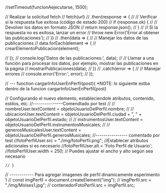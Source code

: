 
//setTimeout(funcionAejecutarse, 1500);

// Realizar la solicitud fetch
  // fetch(url)
  // .then(response => {
  //     // Verificar si la respuesta fue exitosa (código de estado 200)
  //     if (response.ok) {
  //         // Devolver los datos en formato JSON
  //         return response.json();
  //     }
  //     // Si la respuesta no es exitosa, lanzar un error
  //     throw new Error('Error al obtener las publicaciones');
  // })
  // .then(data => {
  //     // Manejar los datos de las publicaciones
  //     data.forEach(element => {
  //         crearElementoPublicacion(element);

  //     });
  //     console.log('Datos de las publicaciones:', data);
  //     // Llamar a una función para procesar los datos, por ejemplo, mostrar las publicaciones en la página
  //     mostrarPublicaciones(data);
  // })
  // .catch(error => {
  //     // Manejar errores
  //     console.error('Error:', error);
  // });





  //   --- function cargarInfoUserEnPerfil(post){  *NOTE: lo siguiente estba dentro de la funcion cargarInfoUserEnPerfil(post)


  // Configurando el nuevo elemento, estableciendole atributos, contenido, estilos, etc.
//---------------Comendtado por test
// // nombreUser.textContent = objetoUsuarioDelPerfil.nombre;
// // ubicacionUser.textContent = objetoUsuarioDelPerfil.ciudad + ", " + objetoUsuarioDelPerfil.estado;
// // instrumentosUser.textContent = objetoUsuarioDelPerfil.instrumentosMusicales;
// // generosMusicalesUser.textContent = objetoUsuarioDelPerfil.generosMusicales;
//---------------- comentado por test
//fotoPerfilUser.src = "./img/fotoPerfil.png";
    //Establecer atributos adicionales si es necesario
    //fotoPerfilUser.alt = 'Foto Perfil de Usuario';
    //fotoPerfilUser.width = 250; // Puedes ajustar el ancho y alto según sea necesario

    // }




//  ------------   Para agregar imagenes de perfil dinamicamente esperimento 1
    // const imgPerfil = document.createElement("img");
// imgPerfil.src = "./img/Moises1.jpg";
// contenedorFotoPerfil.src = imgPerfil.src;